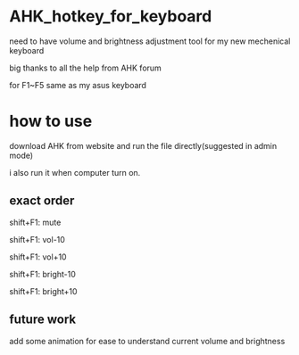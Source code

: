# AHK_hotkey_for_keyboard
need to have volume and brightness adjustment tool for my new mechenical keyboard

big thanks to all the help from AHK forum

for F1~F5 same as my asus keyboard

# how to use
download AHK from website and run the file directly(suggested in admin mode)

i also run it when computer turn on.

## exact order

shift+F1: mute

shift+F1: vol-10

shift+F1: vol+10

shift+F1: bright-10

shift+F1: bright+10

## future work
add some animation for ease to understand current volume and brightness
